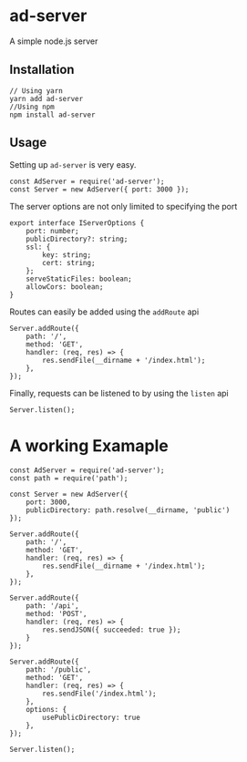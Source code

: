 # ad-server
A simple node.js server

## Installation
```
// Using yarn
yarn add ad-server
//Using npm 
npm install ad-server
```

## Usage

Setting up `ad-server` is very easy.
```
const AdServer = require('ad-server');
const Server = new AdServer({ port: 3000 });
```

The server options are not only limited to specifying the port
```
export interface IServerOptions {
    port: number;
    publicDirectory?: string;
    ssl: {
        key: string;
        cert: string;
    };
    serveStaticFiles: boolean;
    allowCors: boolean;
}
```

Routes can easily be added using the `addRoute` api
```
Server.addRoute({
    path: '/',
    method: 'GET',
    handler: (req, res) => {
        res.sendFile(__dirname + '/index.html');
    }, 
});
```

Finally, requests can be listened to by using the `listen` api
```
Server.listen();
```

# A working Examaple
```
const AdServer = require('ad-server');
const path = require('path');

const Server = new AdServer({
    port: 3000, 
    publicDirectory: path.resolve(__dirname, 'public') 
});

Server.addRoute({
    path: '/',
    method: 'GET',
    handler: (req, res) => {
        res.sendFile(__dirname + '/index.html');
    }, 
});

Server.addRoute({
    path: '/api',
    method: 'POST',
    handler: (req, res) => {
        res.sendJSON({ succeeded: true });
    }
});

Server.addRoute({
    path: '/public',
    method: 'GET',
    handler: (req, res) => {
        res.sendFile('/index.html');
    },
    options: {
        usePublicDirectory: true
    },
});

Server.listen();

```
